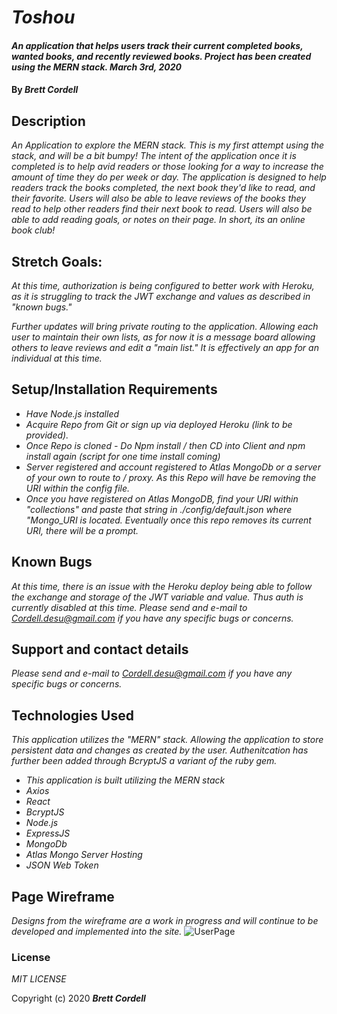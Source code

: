 # _Toshou_

#### _An application that helps users track their current completed books, wanted books, and recently reviewed books. Project has been created using the MERN stack.  March 3rd, 2020_

#### By _**Brett Cordell**_

## Description

_An Application to explore the MERN stack. This is my first attempt using the stack, and will be a bit bumpy! The intent of the application once it is completed is to help avid readers or those looking for a way to increase the amount of time they do per week or day. The application is designed to help readers track the books completed, the next book they'd like to read, and their favorite. Users will also be able to leave reviews of the books they read to help other readers find their next book to read. Users will also be able to add reading goals, or notes on their page. In short, its an online book club!_

## Stretch Goals:
_At this time, authorization is being configured to better work with Heroku, as it is struggling to track the JWT exchange and values as described in "known bugs."_

_Further updates will bring private routing to the application. Allowing each user to maintain their own lists, as for now it is a message board allowing others to leave reviews and edit a "main list." It is effectively an app for an individual at this time._

## Setup/Installation Requirements

* _Have Node.js installed_
* _Acquire Repo from Git or sign up via deployed Heroku (link to be provided)._
* _Once Repo is cloned - Do Npm install / then CD into Client and npm install again (script for one time install coming)_
* _Server registered and account registered to Atlas MongoDb or a server of your own to route to / proxy. As this Repo will have be removing the URI within the config file._
* _Once you have registered on Atlas MongoDB, find your URI within "collections" and paste that string in ./config/default.json where "Mongo_URI is located. Eventually once this repo removes its current URI, there will be a prompt._

## Known Bugs

_At this time, there is an issue with the Heroku deploy being able to follow the exchange and storage of the JWT variable and value. Thus auth is currently disabled at this time. Please send and e-mail to Cordell.desu@gmail.com if you have any specific bugs or concerns._

## Support and contact details

_Please send and e-mail to Cordell.desu@gmail.com if you have any specific bugs or concerns._

## Technologies Used

_This application utilizes the "MERN" stack. Allowing the application to store persistent data and changes as created by the user. Authenitcation has further been added through BcryptJS a variant of the ruby gem._

* _This application is built utilizing the MERN stack_
* _Axios_
* _React_
* _BcryptJS_
* _Node.js_
* _ExpressJS_
* _MongoDb_
* _Atlas Mongo Server Hosting_
* _JSON Web Token_

## Page Wireframe
_Designs from the wireframe are a work in progress and will continue to be developed and implemented into the site._
![UserPage](https://user-images.githubusercontent.com/50305423/75633743-81548280-5bbc-11ea-87a2-745783d81002.png)

### License

*MIT LICENSE*

Copyright (c) 2020 **_Brett Cordell_**
